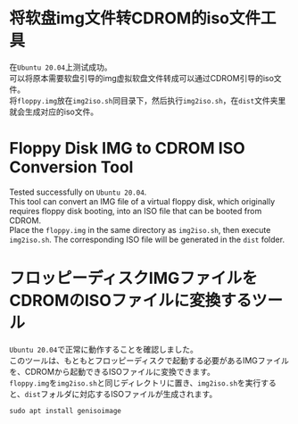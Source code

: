 # 将软盘img文件转CDROM的iso文件工具
在`Ubuntu 20.04`上测试成功。<br>
可以将原本需要软盘引导的img虚拟软盘文件转成可以通过CDROM引导的iso文件。<br>
将`floppy.img`放在`img2iso.sh`同目录下，然后执行`img2iso.sh`，在`dist`文件夹里就会生成对应的iso文件。<br>

# Floppy Disk IMG to CDROM ISO Conversion Tool  
Tested successfully on `Ubuntu 20.04`.<br>
This tool can convert an IMG file of a virtual floppy disk, which originally requires floppy disk booting, into an ISO file that can be booted from CDROM.<br>
Place the `floppy.img` in the same directory as `img2iso.sh`, then execute `img2iso.sh`. The corresponding ISO file will be generated in the `dist` folder.<br>

# フロッピーディスクIMGファイルをCDROMのISOファイルに変換するツール  
`Ubuntu 20.04`で正常に動作することを確認しました。  <br>
このツールは、もともとフロッピーディスクで起動する必要があるIMGファイルを、CDROMから起動できるISOファイルに変換できます。<br>
`floppy.img`を`img2iso.sh`と同じディレクトリに置き、`img2iso.sh`を実行すると、`dist`フォルダに対応するISOファイルが生成されます。<br>

```
sudo apt install genisoimage
```